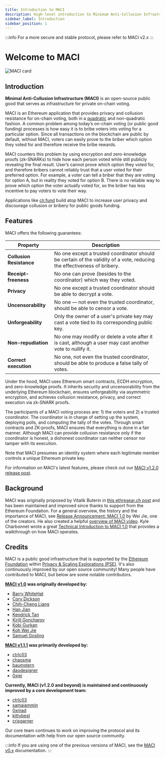 ```yaml
---
title: Introduction to MACI
description: High-level introduction to Minimum Anti-Collusion Infrastructure (MACI)
sidebar_label: Introduction
sidebar_position: 1
---
```


:::info
For a more secure and stable protocol, please refer to MACI v2.x
:::

# Welcome to MACI

![MACI card](/img/maci-card.png)

## Introduction

**Minimal Anti-Collusion Infrastructure (MACI)** is an open-source public good that serves as infrastructure for private on-chain voting.

MACI is an Ethereum application that provides privacy and collusion resistance for on-chain voting, both in a [quadratic](https://vitalik.eth.limo/general/2019/12/07/quadratic.html) and non-quadratic fashion. A common problem among today’s on-chain voting (or public good funding) processes is how easy it is to bribe voters into voting for a particular option. Since all transactions on the blockchain are public by default, without MACI, voters can easily prove to the briber which option they voted for and therefore receive the bribe rewards.

MACI counters this problem by using encryption and zero-knowledge proofs (zk-SNARKs) to hide how each person voted while still publicly revealing the final result. User’s cannot prove which option they voted for, and therefore bribers cannot reliably trust that a user voted for their preferred option. For example, a voter can tell a briber that they are voting for option A, but in reality they voted for option B. There is no reliable way to prove which option the voter actually voted for, so the briber has less incentive to pay voters to vote their way.

Applications like [clr.fund](https://clr.fund/) build atop MACI to increase
user privacy and discourage collusion or bribery for public goods funding.

## Features

MACI offers the following guarantees:

| Property                 | Description                                                                                                             |
| ------------------------ | ----------------------------------------------------------------------------------------------------------------------- |
| **Collusion Resistance** | No one except a trusted coordinator should be certain of the validity of a vote, reducing the effectiveness of bribery. |
| **Receipt-freeness**     | No one can prove (besides to the coordinator) which way they voted.                                                     |
| **Privacy**              | No one except a trusted coordinator should be able to decrypt a vote.                                                   |
| **Uncensorability**      | No one — not even the trusted coordinator, should be able to censor a vote.                                             |
| **Unforgeability**       | Only the owner of a user's private key may cast a vote tied to its corresponding public key.                            |
| **Non-repudiation**      | No one may modify or delete a vote after it is cast, although a user may cast another vote to nullify it.               |
| **Correct execution**    | No one, not even the trusted coordinator, should be able to produce a false tally of votes.                             |

Under the hood, MACI uses Ethereum smart contracts, ECDH encryption, and zero-knowledge proofs.
It inherits security and uncensorability from the underlying Ethereum
blockchain, ensures unforgeability via asymmetric encryption, and achieves
collusion resistance, privacy, and correct execution via zk-SNARK proofs.

The participants of a MACI voting process are: 1) the voters and 2) a trusted coordinator. The coordinator is in charge of setting up the system, deploying polls, and computing the tally of the votes. Through smart contracts and ZK-proofs, MACI ensures that everything is done in a fair manner. Although MACI can provide collusion resistance only if the coordinator is honest, a dishonest coordinator can neither censor nor tamper with its execution.

Note that MACI presumes an identity system where each legitimate member
controls a unique Ethereum private key.

For information on MACI's latest features, please check out our [MACI v1.2.0 release post](/blog/maci-v1-2-0-release).

## Background

MACI was originally proposed by Vitalik Buterin in [this ethresear.ch
post](https://ethresear.ch/t/minimal-anti-collusion-infrastructure/5413) and has been maintained and improved since thanks to support from the Ethereum Foundation. For a general overview, the history and the importance of MACI, see [Release Announcement: MACI 1.0](/blog/maci-1-0-release) by Wei Jie, one of the creators. He also created a helpful [overview of MACI video](https://www.youtube.com/watch?v=sKuNj_IQVYI). Kyle Charbonnet wrote a great [Technical Introduction to MACI 1.0](/blog/maci-1-0-technical-introduction) that provides a walkthrough on how MACI operates.

## Credits

MACI is a public good infrastructure that is supported by the [Ethereum Foundation](https://ethereum.foundation/) within [Privacy &amp; Scaling Explorations (PSE)](https://pse.dev/). It's also continuously improved by our open source community! Many people have contributed to MACI, but below are some notable contributors.

**[MACI v1.0](/blog/maci-1-0-release) was originally developed by:**

- [Barry WhiteHat](https://github.com/barryWhiteHat)
- [Cory Dickson](https://github.com/corydickson)
- [Chih-Cheng Liang](https://twitter.com/ChihChengLiang)
- [Han Jian](https://han0110.github.io/)
- [Kendrick Tan](https://kndrck.co/)
- [Kirill Goncharov](https://github.com/xuhcc)
- [Kobi Gurkan](http://kobi.one/)
- [Koh Wei Jie](https://kohweijie.com)
- [Samuel Gosling](https://twitter.com/xGozzy)

**[MACI v1.1.1](/blog/maci-v1-1-1-release) was primarily developed by:**

- [ctrlc03](https://github.com/ctrlc03)
- [chaosma](https://github.com/chaosma)
- [baumstern](https://github.com/baumstern)
- [daodesigner](https://github.com/daodesigner)
- [0xjei](https://github.com/0xjei)

**Currently, MACI (v1.2.0 and beyond) is maintained and continuously improved by a core development team:**

- [ctrlc03](https://github.com/ctrlc03)
- [samajammin](https://github.com/samajammin)
- [0xmad](https://github.com/0xmad)
- [kittybest](https://github.com/kittybest)
- [crisgarner](https://github.com/crisgarner)

Our core team continues to work on improving the protocol and its documentation with help from our open source community.

:::info
If you are using one of the previous versions of MACI, see the [MACI v0.x](/docs/v0.x/introduction) documentation.
:::
